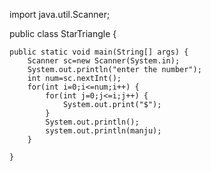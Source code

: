 import java.util.Scanner;

public class StarTriangle {

	public static void main(String[] args) {
		Scanner sc=new Scanner(System.in);
		System.out.println("enter the number");
		int num=sc.nextInt();
		for(int i=0;i<=num;i++) {
			for(int j=0;j<=i;j++) {
				System.out.print("$");	
			}
			System.out.println();
			system.out.println(manju);
		}
			
	}
